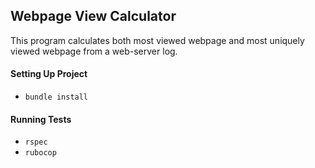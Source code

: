 ## Webpage View Calculator

This program calculates both most viewed webpage and most uniquely viewed webpage from a web-server log.

#### Setting Up Project
 - `bundle install`

#### Running Tests

 - `rspec`
 - `rubocop`
	
